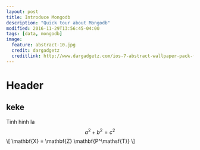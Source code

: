 ```yaml
---
layout: post
title: Introduce Mongodb
description: "Quick tour about Mongodb"
modified: 2016-11-29T13:56:45-04:00
tags: [data, mongodb]
image:
  feature: abstract-10.jpg
  credit: dargadgetz
  creditlink: http://www.dargadgetz.com/ios-7-abstract-wallpaper-pack-for-iphone-5-and-ipod-touch-retina/
---
```


# Header

## keke

Tinh hinh la $$a^2 + b^2 = c^2$$
\\[ \mathbf{X} = \mathbf{Z} \mathbf{P^\mathsf{T}} \\]
